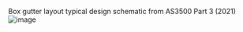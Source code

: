 Box gutter layout typical design schematic from AS3500 Part 3 (2021)
![image](https://user-images.githubusercontent.com/146181/195210193-d662de28-d7db-49c0-92ae-f3c9633736ea.png)


